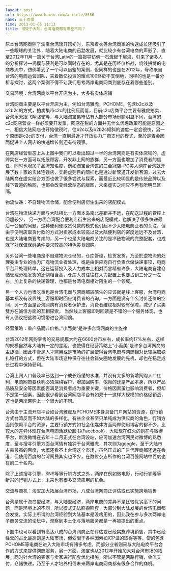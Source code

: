 ```yaml
---
layout: post
url: https://www.huxiu.com/article/8586
name: 三十而慄
time: 2013-01-05 11:13
title: 相较于大陆，台湾电商都有哪些不同？
---
```

原本台湾网商除了淘宝台湾馆开馆初时，东京着衣等台湾商家的快速成长还吸引了一些眼球的关注外，随着大陆电商的迅勐发展，就比较少有台湾电商的声影了，直至2012年11月一篇关于台湾Lativ的一篇报导彷佛一石激起千层浪，引来了诸多人的分析探讨—规模与获利是可以同时存在的，尤其是在历经价格战，烧钱拼博的电商寒流中，彷佛看到了一个可以借鉴的案例，但同样的也是在2012年，号称来自台湾的电商运营团队，夹着数亿投资的耀点100终於不支倒地，同样的也是一番分析与探讨，这两个案例不得不让我们思考两岸电商网商到底存在着哪些差别。

交易环境：台湾网商以平台开店为主，大多有实体店铺

台湾网商主要是以平台开店为主，例如台湾雅虎，PCHOME，包含b2c以及b2b2c的方式，拍卖集市c2c的比例反而低，目前c2c店商平台主要有雅虎拍卖，台湾乐天跟飞翔骆驼等，与大陆淘宝集市佔有大部分市场份额明显不同，台湾的c2c网店营业一样必须要开发票，网店在税的方面并无什么优惠政策可能是原因之一，相信大陆网店也开始徵税时，往b2c以及b2b2c倾斜的速度一定会很快，另一个原因是c2c的支付，台湾一直到最近才开放协力厂商支付的模式，至於是否会因而促进个人网店的快速增长则还有待观察。

在网店经营型态上从上图中我们可以看出超过一半的台湾网商是有实体店铺的，虚跨实在一方面可以拓展顾客，开发非上网的族群，另一方面也增加了消费者的信任，同时也增加了品牌知名度，例如淘宝台湾馆的三金冠店–PG美人网在台湾就开展了数十家的实体连锁店，实跨虚则目的同样也是透过新管道开发新客源，过去大陆网商在虚实结合方面也做了很多尝试与探索，而最近比较明显的是传统品牌以及线下管道的触网，也都会改变经营型态的版图，未来虚实之间应不再有所明显区隔。

物流快递：不自建物流仓储，配合便利店衍生出来的店配模式

台湾在物流快递方面与大陆相比一方面本岛南北差距并不远，在配送过程的管控上问题较少， 另一方面台湾配合便利店衍生出来的店配模式，也解决了很多快递最后一公里的问题，这种便利便取货付款的模式也引起不少大陆电商业者的关注，但由于便利店取货付款的方式对卖家成本较高以及大陆便利店的密度远远不及台湾，也是大陆电商要考虑的，另一个也是大陆电商关注的是冷链物流的完整配套，也成就了对保值保鲜条件要求较高的特色美食团购。

另外台湾一些电商是不自建物流仓储的，仓库管理，检货发货，乃至於逆物流的处理委由专业的协力厂商物流业者处理，或是由供应商自行负责仓储快递事项，电商平台只处理转单，这在运营投入及人力成本上相对而言精省许多，大陆电商自建仓储管理分检发货的比例相当高，仓库人员往往在人力配置上也要占到三分之一左右，加上复杂的快递管理，也都是台湾电商相对陌生的一个领域。

另一个人力也很吃重也是台湾电商与网商都较陌生的应该就是线上客服，台湾电商基本都没有设置线上客服即时回应消费者的咨询，一方面是没有什么讨价还价的空间，另一方面是台湾网购有消费者保护法，消费者维权相对较有保障，减少了买卖雙方在诚信方面的互相探索， 当然线上客服即时回馈是不错的一个服务体现，也有人倡议把这种习惯带进台湾网购。

经营策略：重产品而非价格，”小而美”是许多台湾网商的主旋律

台湾2012年网购零售的交易规模大约在6600台币左右，成长率约17%左右，这样的规模自然与大陆有一定的差距，也使得在经营策略上”小而美”是许多台湾网商的主旋律，因此不管是人才聘用或是市场的扩展使得台湾电商与网商相对比较採取稳扎稳打的方式，但在大陆市场这种保守往往会错失圈地发展的先机，却也在稳定成长过程中保持获利。

台湾上网人口普及率已达到一个成长趋缓的水准，并没有太多的新增网购人口红利，电商网商要获利必须深耕客户，增加回购率，依赖的还是产品本身，所以产品品质及安全等因素能否满足消费者成为重要关键，价格因素虽也影响消费者，但却不是第一因素，因此很少看到台湾网店平台有如双十一这样大规模的价格促销战，这也是两岸网购上一个很大的不同。

台湾由于主流开店平台如台湾雅虎及PCHOME本身具备门户网站的资源，在行销方式台湾反而不如大陆的多样化，有些企业甚至只单纯成为供应商的角色，行销方面则依赖平台的资源，主要行销方式如社会化媒体方面两岸使用博客的都不少，比较大的差异体现在台湾电商活跃於脸书(Facebook)，大陆现在红火的则在与微博平台，新浪微博在去年十二月正式在台湾设站，应可加速台湾网民对微博的熟悉度，至与搜寻引擎方面台湾情有独钟于台湾雅虎，其次则为google，至于大陆市占率最高的百度，大概还看不上台湾这个市场，虽然正式的广告代理商都还远在香港，但使用百度的台湾网民其实也不少，在数位杂志所作的台湾百强网站中百度也在前二十名内。

除了上述搜寻引擎，SNS等等行销方式之外，两岸在例如微电影，行动行销等等新兴的行销方式上，未来也有很多交流应用的机会。

交流与商机：淘宝加大拓展台湾市场，八成台湾网商正评估或已实施跨境销售

台湾是属于海岛型经济，与大陆型经济，两岸电商的差异不是比较优劣高下的问题，而是环境上的不同，所以模式无法照搬照套，大部分到大陆发展的台湾电商都会发觉，实际上所谓的台湾经验到大陆基本是没啥用的，因此我在参与多次两岸电子商务交流的论坛中，观察到本土化与落地服务都是一再被提出的重点。

下图中也可以看到有高达八成的台湾网商正在评估或已经实施跨境销售，其中已经经营的占比最高则是大陆市场，但受限于各种因素如ICP证的取得等等，使的包含PCHOME等电商在进入大陆市场有诸多考虑，而部分业者则采与大陆电商平台合作的方式来提供网商服务，另一方面，淘宝也从2012年开始加大对台湾市场的拓展，同时针台湾的买家与卖家进行配套优化措施，所以不管是网路行销，金流支付，仓储快递，乃至于人才培养相信未来两岸电商网商都有很多合作的商机。


